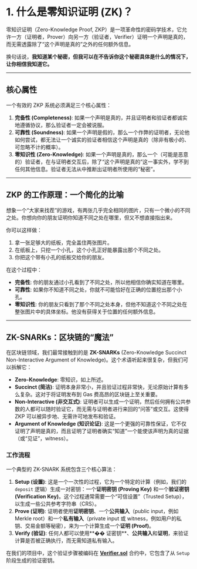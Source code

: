 # 1. 什么是零知识证明 (ZK)？

零知识证明（Zero-Knowledge Proof, ZKP）是一项革命性的密码学技术，它允许一方（证明者，Prover）向另一方（验证者，Verifier）证明一个声明是真的，而无需透露除了“这个声明是真的”之外的任何额外信息。

换句话说，**我知道某个秘密，但我可以在不告诉你这个秘密具体是什么的情况下，让你相信我知道它。**

---

## 核心属性

一个有效的 ZKP 系统必须满足三个核心属性：

1.  **完备性 (Completeness)**: 如果一个声明是真的，并且证明者和验证者都诚实地遵循协议，那么验证者一定会被说服。
2.  **可靠性 (Soundness)**: 如果一个声明是假的，那么一个作弊的证明者，无论他如何尝试，都无法让一个诚实的验证者相信这个声明是真的（除非有极小的、可忽略不计的概率）。
3.  **零知识性 (Zero-Knowledge)**: 如果一个声明是真的，那么一个（可能是恶意的）验证者，在与证明者交互后，除了“这个声明是真的”这一事实外，学不到任何其他信息。验证者无法从中推断出证明者所使用的“秘密”。

---

## ZKP 的工作原理：一个简化的比喻

想象一个“大家来找茬”的游戏，有两张几乎完全相同的图片，只有一个微小的不同之处。你想向你的朋友证明你知道不同之处在哪里，但又不想直接指出来。

你可以这样做：

1.  拿一张足够大的纸板，完全盖住两张图片。
2.  在纸板上，只挖一个小孔，这个小孔正好能暴露出那个不同之处。
3.  你把这个带有小孔的纸板交给你的朋友。

在这个过程中：

- **完备性**: 你的朋友通过小孔看到了不同之处，所以他相信你确实知道在哪里。
- **可靠性**: 如果你不知道不同之处，你就不可能恰好在正确的位置挖出那个小孔。
- **零知识性**: 你的朋友只看到了那个不同之处本身，但他不知道这个不同之处在整张图片中的具体坐标。他没有获得关于位置的任何额外信息。

---

## ZK-SNARKs：区块链的“魔法”

在区块链领域，我们最常接触到的是 **ZK-SNARKs** (Zero-Knowledge Succinct Non-Interactive Argument of Knowledge)。这个术语听起来很复杂，但我们可以拆解它：

- **Zero-Knowledge**: 零知识，如上所述。
- **Succinct (简洁)**: 证明本身非常小，并且验证过程非常快，无论原始计算有多么复杂。这对于将证明发布到 Gas 费高昂的区块链上至关重要。
- **Non-Interactive (非交互式)**: 证明者可以生成一个证明，然后任何拥有公共参数的人都可以随时验证它，而无需与证明者进行来回的“问答”或交互。这使得 ZKP 可以被异步地、无需许可地发布和验证。
- **Argument of Knowledge (知识论证)**: 这是一个更强的可靠性保证，它不仅证明了声明是真的，而且证明了证明者确实“知道”一个能使该声明为真的证据（或“见证”，witness）。

### 工作流程

一个典型的 ZK-SNARK 系统包含三个核心算法：

1.  **Setup (设置)**: 这是一个一次性的过程，它为一个特定的计算（例如，我们的 `deposit` 逻辑）生成一对密钥：一个**证明密钥 (Proving Key)** 和一个**验证密钥 (Verification Key)**。这个过程通常需要一个“可信设置”（Trusted Setup），以生成一些公共参考字符串（CRS）。
2.  **Prove (证明)**: 证明者使用**证明密钥**、一个**公共输入**（public input，例如 Merkle root）和一个**私有输入**（private input 或 witness，例如用户的私钥、交易金额等秘密），来为一个计算生成一个**证明 (Proof)**。
3.  **Verify (验证)**: 任何人都可以使用**�� 证密钥**、**公共输入**和**证明**，来验证计算是否被正确执行，而无需知道私有输入。

在我们的项目中，这个验证步骤被编码在 **[Verifier.sol](../contracts/Verifier.sol)** 合约中，它包含了从 `Setup` 阶段生成的验证密钥。
